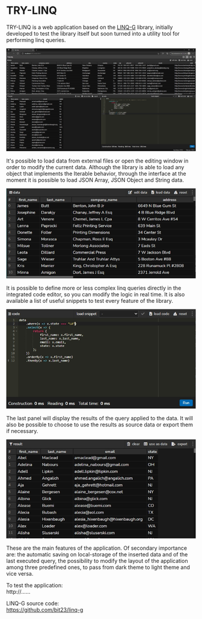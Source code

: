 # TRY-LINQ

TRY-LINQ is a web application based on the [LINQ-G](https://github.com/bit23/linq-g) library, initially developed to test the library itself but soon turned into a utility tool for performing linq queries.

![TRY-LINQ](doc/TRY-LINQ.jpg)

It's possible to load data from external files or open the editing window in order to modify the current data. Although the library is able to load any object that implements the Iterable behavior, through the interface at the moment it is possible to load JSON Array, JSON Object and String data.

![data-panel](doc/data-panel.jpg)

It is possible to define more or less complex linq queries directly in the integrated code editor, so you can modify the logic in real time. It is also available a list of useful snippets to test every feature of the library.

![code-panel](doc/code-panel.jpg)

The last panel will display the results of the query applied to the data. It will also be possible to choose to use the results as source data or export them if necessary.

![result-panel](doc/result-panel.jpg)

These are the main features of the application. Of secondary importance are: the automatic saving on local-storage of the inserted data and of the last executed query, the possibility to modify the layout of the application among three predefined ones, to pass from dark theme to light theme and vice versa.

To test the application:  
http://……

LINQ-G source code:  
https://github.com/bit23/linq-g
